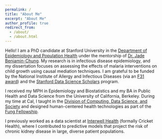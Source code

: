 ```yaml
---
permalink: /
title: "About Me"
excerpt: "About Me"
author_profile: true
redirect_from:
  - /about/
  - /about.html
---
```


Hello! I am a PhD candidate at Stanford University in the [Department of Epidemiology and Population Health](https://med.stanford.edu/epidemiology-dept.html) under the mentorship of [Dr. Jade Benjamin-Chung](https://jadebc.net/). My research is in infectious disease epidemiology, and my dissertation focuses on assessing the effects of malaria interventions on child growth using causal mediation techniques. I am grateful to be funded by the National Institute of Allergy and Infectious Diseases (via an [F31 award](https://reporter.nih.gov/search/FKDy5KohAUuzrhASoRlqaA/project-details/10901755#description)) and the [Stanford Data Science Scholars](https://datascience.stanford.edu/programs/stanford-data-science-scholars-program) program. 

I received my MPH in Epidemiology and Biostatistics and my BA in Public Health and Data Science from the University of California, Berkeley. During my time at Cal, I taught in the [Division of Computing, Data Science, and Society](https://data.berkeley.edu/) and designed human-centered health technologies as part of the [Fung Fellowship](https://fungfellows.berkeley.edu/).

I previously worked as a data scientist at [Interwell Health](https://www.interwellhealth.com/) (formally Cricket Health), where I contributed to predictive models that project the risk of chronic kidney disease in large, diverse patient populations.  


